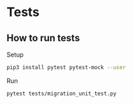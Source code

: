 # Tests

## How to run tests

Setup

```bash
pip3 install pytest pytest-mock --user
```

Run

```bash
pytest tests/migration_unit_test.py
```